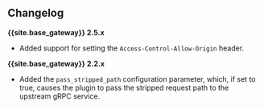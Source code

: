 ## Changelog

**{{site.base_gateway}} 2.5.x**
* Added support for setting the `Access-Control-Allow-Origin` header.

**{{site.base_gateway}} 2.2.x**
* Added the `pass_stripped_path` configuration parameter, which, if set to true, causes the plugin to pass the stripped request path to the upstream gRPC service.
